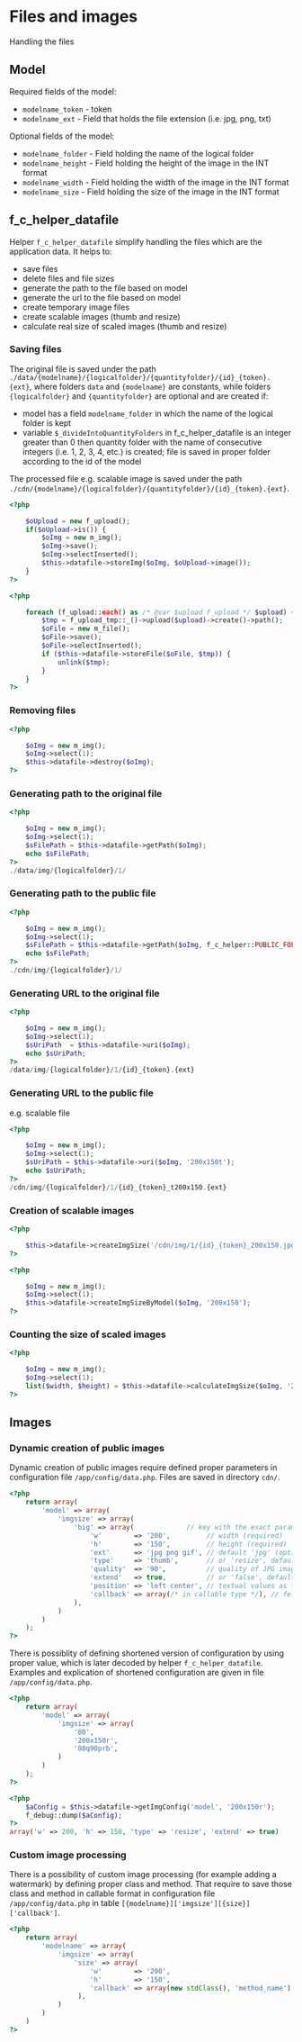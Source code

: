 # Files and images

Handling the files

## Model

Required fields of the model: 
- `modelname_token` - token
- `modelname_ext` - Field that holds the file extension (i.e. jpg, png, txt)

Optional fields of the model:
- `modelname_folder` - Field holding the name of the logical folder
- `modelname_height` - Field holding the height of the image in the INT format
- `modelname_width` - Field holding the width of the image in the INT format
- `modelname_size` - Field holding the size of the image in the INT format

## f_c_helper_datafile

Helper `f_c_helper_datafile` simplify handling the files which are the application data. It helps to:
- save files
- delete files and file sizes
- generate the path to the file based on model
- generate the url to the file based on model
- create temporary image files
- create scalable images (thumb and resize)
- calculate real size of scaled images (thumb and resize)

### Saving files

The original file is saved under the path `./data/{modelname}/{logicalfolder}/{quantityfolder}/{id}_{token}.{ext}`, 
where folders `data` and `{modelname}` are constants, while folders `{logicalfolder}` and `{quantityfolder}` are optional and are created if:
- model has a field `modelname_folder` in which the name of the logical folder is kept
- variable `$_divideIntoQuantityFolders` in f_c_helper_datafile is an integer greater than 0 then quantity folder with the name 
of consecutive integers (i.e. 1, 2, 3, 4, etc.) is created; file is saved in proper folder according to the id of the model

The processed file e.g. scalable image is saved under the path `./cdn/{modelname}/{logicalfolder}/{quantityfolder}/{id}_{token}.{ext}`.

```php
<?php

    $oUpload = new f_upload();
    if($oUpload->is()) {
        $oImg = new m_img();
        $oImg->save();
        $oImg->selectInserted();
        $this->datafile->storeImg($oImg, $oUpload->image());
    }
?>
```

```php
<?php

    foreach (f_upload::each() as /* @var $upload f_upload */ $upload) {
        $tmp = f_upload_tmp::_()->upload($upload)->create()->path();
        $oFile = new m_file();
        $oFile->save();
        $oFile->selectInserted();
        if ($this->datafile->storeFile($oFile, $tmp)) {
            unlink($tmp);
        }
    }
?>
```

### Removing files

```php
<?php

    $oImg = new m_img();
    $oImg->select(1);
    $this->datafile->destroy($oImg);
?>
```

### Generating path to the original file

```php
<?php

    $oImg = new m_img();
    $oImg->select(1);
    $sFilePath = $this->datafile->getPath($oImg);
    echo $sFilePath;
?>
./data/img/{logicalfolder}/1/
```

### Generating path to the public file

```php
<?php

    $oImg = new m_img();
    $oImg->select(1);
    $sFilePath = $this->datafile->getPath($oImg, f_c_helper::PUBLIC_FOLDER);
    echo $sFilePath;
?>
./cdn/img/{logicalfolder}/1/
```

### Generating URL to the original file

```php
<?php

    $oImg = new m_img();
    $oImg->select(1);
    $sUriPath  = $this->datafile->uri($oImg);
    echo $sUriPath;
?>
/data/img/{logicalfolder}/1/{id}_{token}.{ext}
```

### Generating URL to the public file
e.g. scalable file

```php
<?php

    $oImg = new m_img();
    $oImg->select(1);
    $sUriPath = $this->datafile->uri($oImg, '200x150t');
    echo $sUriPath;
?>
/cdn/img/{logicalfolder}/1/{id}_{token}_t200x150.{ext}
```

### Creation of scalable images 
```php
<?php

    $this->datafile->createImgSize('/cdn/img/1/{id}_{token}_200x150.jpg');
?>
```

```php
<?php

    $oImg = new m_img();
    $oImg->select(1);
    $this->datafile->createImgSizeByModel($oImg, '200x150');
?>
```

### Counting the size of scaled images

```php
<?php

    $oImg = new m_img();
    $oImg->select(1);
    list($width, $height) = $this->datafile->calculateImgSize($oImg, '200x150');
?>
```

## Images

### Dynamic creation of public images 

Dynamic creation of public images require defined proper parameters in configuration file `/app/config/data.php`. Files are saved in directory `cdn/`.

```php
<?php
    return array(
        'model' => array(
            'imgsize' => array(
                'big' => array(             // key with the exact parameters
                    'w'        => '200',         // width (required)
                    'h'        => '150',         // height (required)
                    'ext'      => 'jpg png gif', // default 'jpg' (optional)
                    'type'     => 'thumb',       // or 'resize', default 'thumb' (optional)
                    'quality'  => '90',          // quality of JPG image, value [0-100] (optional, parameter included only if ext='jpg')
                    'extend'   => true,          // or 'false', default 'true' (optional, parameter included only if type='resize')
                    'position' => 'left center', // textual values as for CSS:background-position, default 'center' (optional, parameter included only if type='thumb')
                    'callback' => array(/* in callable type */), // fe. array(new stdClass(), 'method_name')
                ),
            )
        )
    );
?>
```

There is possiblity of defining shortened version of configuration by using proper value, which is later decoded by helper `f_c_helper_datafile`.
Examples and explication of shortened configuration are given in file `/app/config/data.php`.

```php
<?php
    return array(
        'model' => array(
            'imgsize' => array(
                '80', 
                '200x150r',
                '80q90prb',
            )
        )
    );
?>
```

```php
<?php
    $aConfig = $this->datafile->getImgConfig('model', '200x150r');
    f_debug::dump($aConfig);
?>
array('w' => 200, 'h' => 150, 'type' => 'resize', 'extend' => true)
```

### Custom image processing

There is a possibility of custom image processing (for example adding a watermark) by defining proper class and method. 
That require to save those class and method in callable format in configuration file `/app/config/data.php` in table `[{modelname}]['imgsize'][{size}]['callback']`.

```php
<?php
    return array(
        'modelname' => array(
            'imgsize' => array(                 
                'size' => array(            
                    'w'        => '200',
                    'h'        => '150',
                    'callback' => array(new stdClass(), 'method_name')
                 ),
            )
        )
    )
?>
```